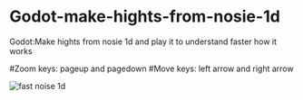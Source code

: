 # Godot-make-hights-from-nosie-1d
Godot:Make hights from nosie 1d and play it to understand faster how it works

#Zoom keys: pageup and pagedown
#Move keys: left arrow and right arrow


![fast noise 1d](https://github.com/aharon80/Godot-make-hights-from-nosie-1d/assets/45918521/20aab866-83a8-42ef-9443-9ebbd3c08054)





